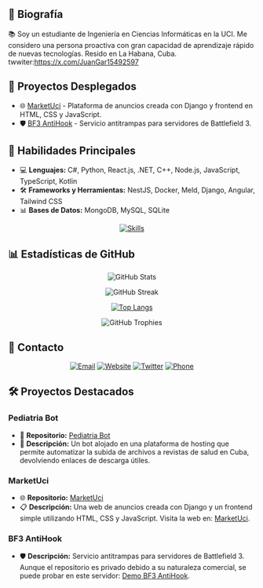 ## 📝 Biografía
📚 Soy un estudiante de Ingeniería en Ciencias Informáticas en la UCI. Me considero una persona proactiva con gran capacidad de aprendizaje rápido de nuevas tecnologías. Resido en La Habana, Cuba.
twwiter:https://x.com/JuanGar15492597
## 🚀 Proyectos Desplegados
- 🌐 [MarketUci](https://marketuci.onrender.com) - Plataforma de anuncios creada con Django y frontend en HTML, CSS y JavaScript.
- 🛡️ [BF3 AntiHook](http://cubagamer.cloudns.be:8080/) - Servicio antitrampas para servidores de Battlefield 3.

## 🔧 Habilidades Principales
- 💻 **Lenguajes:** C#, Python, React.js, .NET, C++, Node.js, JavaScript, TypeScript, Kotlin
- 🛠️ **Frameworks y Herramientas:** NestJS, Docker, Meld, Django, Angular, Tailwind CSS
- 📊 **Bases de Datos:** MongoDB, MySQL, SQLite

<p align="center">
    <a href="https://skillicons.dev">
        <img src="https://skillicons.dev/icons?i=yml,py,cs,js,ts,kotlin,html,css,nextjs,cpp,npm,nestjs,mongodb,mysql,angular,django,react,tailwind,sklearn,dotnet,docker,sqlite" alt="Skills" />
    </a>
</p>

## 📊 Estadísticas de GitHub
<p align="center">
  <img src="https://github-readme-stats.vercel.app/api?username=Chichimokers&show_icons=true&theme=algolia" alt="GitHub Stats" />
</p>

<p align="center">
  <img src="https://github-readme-streak-stats.herokuapp.com/?user=Chichimokers&theme=algolia" alt="GitHub Streak" />
</p>

<p align="center">
  <a href="https://github-readme-stats.vercel.app/api/top-langs/?username=Chichimokers&langs_count=8&theme=algolia&layout=compact">
    <img src="https://github-readme-stats.vercel.app/api/top-langs/?username=Chichimokers&langs_count=8&theme=algolia&layout=compact" alt="Top Langs" />
  </a>
</p>

<p align="center">
  <img src="https://github-profile-trophy.vercel.app/?username=Chichimokers&theme=algolia&no-frame=true&row=1&column=6" alt="GitHub Trophies" />
</p>

## 💬 Contacto
<p align="center">
    <a href="mailto:ernestico833@gmail.com"><img src="https://img.shields.io/badge/Email-D14836?style=for-the-badge&logo=gmail&logoColor=white" alt="Email" /></a>
    <a href="https://marketuci.onrender.com"><img src="https://img.shields.io/badge/Website-4285F4?style=for-the-badge&logo=google-chrome&logoColor=white" alt="Website" /></a>
    <a href="https://twitter.com/iamcracks_ekisde"><img src="https://img.shields.io/badge/Twitter-1DA1F2?style=for-the-badge&logo=twitter&logoColor=white" alt="Twitter" /></a>
    <a href="tel:+5358126024"><img src="https://img.shields.io/badge/Phone-25D366?style=for-the-badge&logo=whatsapp&logoColor=white" alt="Phone" /></a>
</p>

## 🛠️ Proyectos Destacados

### **Pediatria Bot**
- 🛒 **Repositorio:** [Pediatria Bot](https://github.com/Chichimokers/PediatriaBot)
- 📝 **Descripción:** Un bot alojado en una plataforma de hosting que permite automatizar la subida de archivos a revistas de salud en Cuba, devolviendo enlaces de descarga útiles.

### **MarketUci**
- 🌐 **Repositorio:** [MarketUci](https://github.com/Chichimokers/MarketUci)
- 📋 **Descripción:** Una web de anuncios creada con Django y un frontend simple utilizando HTML, CSS y JavaScript. Visita la web en: [MarketUci](https://marketuci.onrender.com).

### **BF3 AntiHook**
- 🛡️ **Descripción:** Servicio antitrampas para servidores de Battlefield 3. Aunque el repositorio es privado debido a su naturaleza comercial, se puede probar en este servidor: [Demo BF3 AntiHook](http://cubagamer.cloudns.be:8080/).
